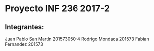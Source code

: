 # Proyecto INF 236 2017-2
## Integrantes:
Juan Pablo San Martín 201573050-4
Rodrigo Mondaca 201573
Fabian Fernandez 201573
